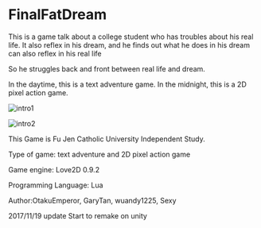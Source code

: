# FinalFatDream

This is a game talk about a college student who has troubles about his real life.
It also reflex in his dream, and he finds out what he does in his dream can also reflex in his real life

So he struggles back and front between real life and dream.

In the daytime, this is a text adventure game.
In the midnight, this is a 2D pixel action game.


![intro1](https://github.com/OtakuEmperor/FinalFatDream/blob/master/introImg/intor1.png)  

![intro2](https://github.com/OtakuEmperor/FinalFatDream/blob/master/introImg/intro2.png)

This Game is Fu Jen Catholic University Independent Study.

Type of game: text adventure and 2D pixel action game

Game engine: Love2D 0.9.2

Programming Language: Lua

Author:OtakuEmperor, GaryTan, wuandy1225, Sexy



2017/11/19 update
Start to remake on unity
